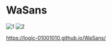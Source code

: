 # WaSans

![1](https://user-images.githubusercontent.com/55939719/120972152-6782f180-c7a8-11eb-8fc9-4ee7848b64fe.gif)
![2](https://user-images.githubusercontent.com/55939719/120972158-69e54b80-c7a8-11eb-82db-b5cf337b4faf.gif)

https://logic-01001010.github.io/WaSans/
